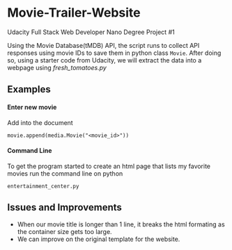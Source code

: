 # Movie-Trailer-Website
Udacity Full Stack Web Developer Nano Degree Project #1

Using the Movie Database(tMDB) API, the script runs to collect API responses using movie IDs to save them in python class `Movie`. 
After doing so, using a starter code from Udacity, we will extract the data into a webpage using _fresh_tomatoes.py_

## Examples 


#### Enter new movie


Add into the document
```
movie.append(media.Movie("<movie_id>"))
```

#### Command Line


To get the program started to create an html page that lists my favorite movies run the command line on python
```
entertainment_center.py
```


## Issues and Improvements

* When our movie title is longer than 1 line, it breaks the html formating as the container size gets too large.
* We can improve on the original template for the website.
